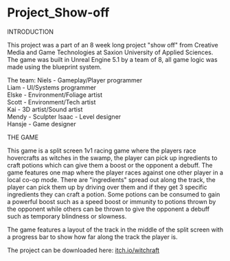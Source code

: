 # Project_Show-off
INTRODUCTION  

This project was a part of an 8 week long project "show off" from Creative Media and Game Technologies at Saxion University of Applied Sciences. The game was built in Unreal Engine 5.1 by a team of 8, all game logic was made using the blueprint system.

The team:
Niels - Gameplay/Player programmer  
Liam - UI/Systems programmer  
Elske - Environment/Foliage artist  
Scott - Environment/Tech artist  
Kai - 3D artist/Sound artist  
Mendy - Sculpter
Isaac - Level designer  
Hansje - Game designer  

THE GAME  

This game is a split screen 1v1 racing game where the players race hovercrafts as witches in the swamp, the player can pick up ingredients to craft potions which can give them a boost or the opponent a debuff. The game features one map where the player races against one other player in a local co-op mode. There are "ingredients" spread out along the track, the player can pick them up by driving over them and if they get 3 specific ingredients they can craft a potion. Some potions can be consumed to gain a powerful boost such as a speed boost or immunity to potions thrown by the opponent while others can be thrown to give the opponent a debuff such as temporary blindness or slowness.

The game features a layout of the track in the middle of the split screen with a progress bar to show how far along the track the player is.

The project can be downloaded here: [itch.io/witchraft](https://bigmonke778.itch.io/witchraft)
